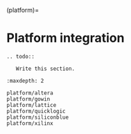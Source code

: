 (platform)=

# Platform integration

```{eval-rst}
.. todo::

   Write this section.
```

```{toctree}
:maxdepth: 2

platform/altera
platform/gowin
platform/lattice
platform/quicklogic
platform/siliconblue
platform/xilinx
```
